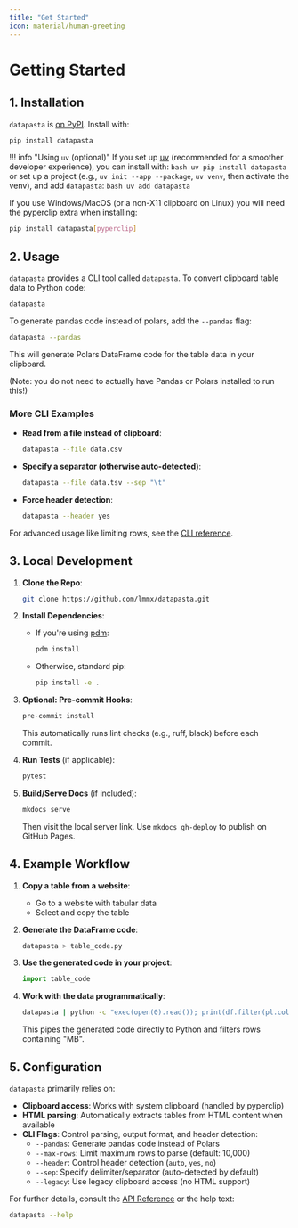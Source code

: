 ```yaml
---
title: "Get Started"
icon: material/human-greeting
---
```


# Getting Started

## 1. Installation

`datapasta` is [on PyPI](https://pypi.org/project/datapasta). Install with:

```bash
pip install datapasta
```

!!! info "Using `uv` (optional)"
    If you set up [uv](https://docs.astral.sh/uv/getting-started/installation/) (recommended for a smoother developer experience), you can install with:
    ```bash
    uv pip install datapasta
    ```
    or set up a project (e.g., `uv init --app --package`, `uv venv`, then activate the venv), and add `datapasta`:
    ```bash
    uv add datapasta
    ```

If you use Windows/MacOS (or a non-X11 clipboard on Linux) you will need the pyperclip extra when installing:

```sh
pip install datapasta[pyperclip]
```

## 2. Usage

`datapasta` provides a CLI tool called `datapasta`. To convert clipboard table data to Python code:

```bash
datapasta
```

To generate pandas code instead of polars, add the `--pandas` flag:

```bash
datapasta --pandas
```

This will generate Polars DataFrame code for the table data in your clipboard.

(Note: you do not need to actually have Pandas or Polars installed to run this!)

### More CLI Examples

- **Read from a file instead of clipboard**:
  ```bash
  datapasta --file data.csv
  ```
- **Specify a separator (otherwise auto-detected)**:
  ```bash
  datapasta --file data.tsv --sep "\t"
  ```
- **Force header detection**:
  ```bash
  datapasta --header yes
  ```

For advanced usage like limiting rows, see the [CLI reference](index.md).

## 3. Local Development

1. **Clone the Repo**:
   ```bash
   git clone https://github.com/lmmx/datapasta.git
   ```
2. **Install Dependencies**:
   - If you're using [pdm](https://pdm.fming.dev/latest/):
     ```bash
     pdm install
     ```
   - Otherwise, standard pip:
     ```bash
     pip install -e .
     ```
3. **Optional: Pre-commit Hooks**:
   ```bash
   pre-commit install
   ```
   This automatically runs lint checks (e.g., ruff, black) before each commit.

4. **Run Tests** (if applicable):
   ```bash
   pytest
   ```
5. **Build/Serve Docs** (if included):
   ```bash
   mkdocs serve
   ```
   Then visit the local server link. Use `mkdocs gh-deploy` to publish on GitHub Pages.

## 4. Example Workflow

1. **Copy a table from a website**:
   - Go to a website with tabular data
   - Select and copy the table

2. **Generate the DataFrame code**:
   ```bash
   datapasta > table_code.py
   ```

3. **Use the generated code in your project**:
   ```py
   import table_code
   ```

4. **Work with the data programmatically**:
   ```bash
   datapasta | python -c "exec(open(0).read()); print(df.filter(pl.col('Size').str.contains('MB')).head(2))"
   ```
   This pipes the generated code directly to Python and filters rows containing "MB".

## 5. Configuration

`datapasta` primarily relies on:
- **Clipboard access**: Works with system clipboard (handled by pyperclip)
- **HTML parsing**: Automatically extracts tables from HTML content when available
- **CLI Flags**: Control parsing, output format, and header detection:
  - `--pandas`: Generate pandas code instead of Polars
  - `--max-rows`: Limit maximum rows to parse (default: 10,000)
  - `--header`: Control header detection (`auto`, `yes`, `no`)
  - `--sep`: Specify delimiter/separator (auto-detected by default)
  - `--legacy`: Use legacy clipboard access (no HTML support)

For further details, consult the [API Reference](api/index.md) or the help text:

```bash
datapasta --help
```
